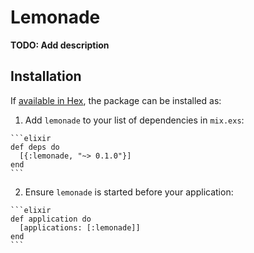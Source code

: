 # Lemonade

**TODO: Add description**

## Installation

If [available in Hex](https://hex.pm/docs/publish), the package can be installed as:

  1. Add `lemonade` to your list of dependencies in `mix.exs`:

    ```elixir
    def deps do
      [{:lemonade, "~> 0.1.0"}]
    end
    ```

  2. Ensure `lemonade` is started before your application:

    ```elixir
    def application do
      [applications: [:lemonade]]
    end
    ```

